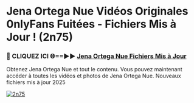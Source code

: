 # Jena Ortega Nue Vidéos Originales 0nlyFans Fuitées - Fichiers Mis à Jour ! (2n75)

<h3>🔴 CLIQUEZ ICI 🌐==►► <a href="https://tinyurl.com/2pmr4ezf" rel="nofollow">Jena Ortega Nue Fichiers Mis à Jour</a></h3>

Obtenez Jena Ortega Nue et tout le contenu. Vous pouvez maintenant accéder à toutes les vidéos et photos de Jena Ortega Nue. Nouveaux fichiers mis à jour 2025

[![2n75](https://i.imgur.com/6SNvagu.gif)](https://tinyurl.com/2pmr4ezf)
